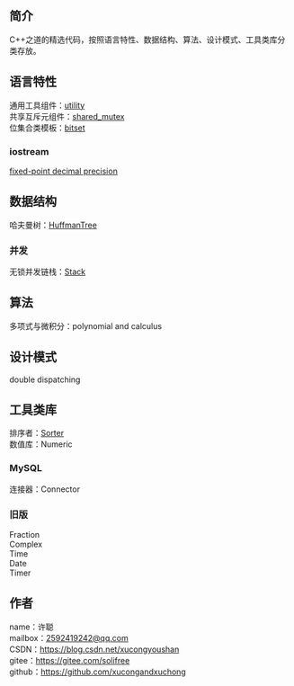 ## 简介
C++之道的精选代码，按照语言特性、数据结构、算法、设计模式、工具类库分类存放。

## 语言特性
通用工具组件：[utility](feature/utility)  
共享互斥元组件：[shared_mutex](feature/shared_mutex)  
位集合类模板：[bitset](feature/bitset)
### iostream
[fixed-point decimal precision](feature/iostream/fixed-point%20decimal%20precision.cpp)

## 数据结构
哈夫曼树：[HuffmanTree](data%20structure/HuffmanTree.cpp)
### 并发
无锁并发链栈：[Stack](data%20structure/Stack)

## 算法
多项式与微积分：polynomial and calculus

## 设计模式
double dispatching

## 工具类库
排序者：[Sorter](tool/Sorter)  
数值库：Numeric
### MySQL
连接器：Connector
### 旧版
Fraction  
Complex  
Time  
Date  
Timer

## 作者
name：许聪  
mailbox：2592419242@qq.com  
CSDN：https://blog.csdn.net/xucongyoushan  
gitee：https://gitee.com/solifree  
github：https://github.com/xucongandxuchong
